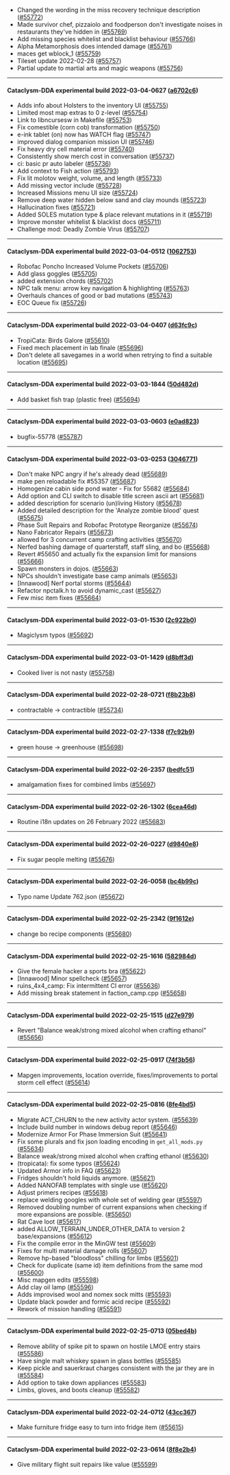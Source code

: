 * Changed the wording in the miss recovery technique description ([#55772](https://github.com/CleverRaven/Cataclysm-DDA/pull/55772))
* Made survivor chef, pizzaiolo and foodperson don't investigate noises in restaurants they've hidden in ([#55769](https://github.com/CleverRaven/Cataclysm-DDA/pull/55769))
* Add missing species whitelist and blacklist behaviour ([#55766](https://github.com/CleverRaven/Cataclysm-DDA/pull/55766))
* Alpha Metamorphosis does intended damage ([#55761](https://github.com/CleverRaven/Cataclysm-DDA/pull/55761))
* maces get wblock_1 ([#55759](https://github.com/CleverRaven/Cataclysm-DDA/pull/55759))
* Tileset update 2022-02-28 ([#55757](https://github.com/CleverRaven/Cataclysm-DDA/pull/55757))
* Partial update to martial arts and magic weapons ([#55756](https://github.com/CleverRaven/Cataclysm-DDA/pull/55756))

---

#### Cataclysm-DDA experimental build 2022-03-04-0627 ([a6702c6](https://github.com/CleverRaven/Cataclysm-DDA/releases/tag/cdda-experimental-2022-03-04-0627))

* Adds info about Holsters to the inventory UI ([#55755](https://github.com/CleverRaven/Cataclysm-DDA/pull/55755))
* Limited most map extras to 0 z-level ([#55754](https://github.com/CleverRaven/Cataclysm-DDA/pull/55754))
* Link to libncursesw in Makefile ([#55753](https://github.com/CleverRaven/Cataclysm-DDA/pull/55753))
* Fix comestible (corn cob) transformation ([#55750](https://github.com/CleverRaven/Cataclysm-DDA/pull/55750))
* e-ink tablet (on) now has WATCH flag ([#55747](https://github.com/CleverRaven/Cataclysm-DDA/pull/55747))
* improved dialog companion mission UI ([#55746](https://github.com/CleverRaven/Cataclysm-DDA/pull/55746))
* Fix heavy dry cell material error ([#55740](https://github.com/CleverRaven/Cataclysm-DDA/pull/55740))
* Consistently show merch cost in conversation ([#55737](https://github.com/CleverRaven/Cataclysm-DDA/pull/55737))
* ci: basic pr auto labeler ([#55736](https://github.com/CleverRaven/Cataclysm-DDA/pull/55736))
* Add context to Fish action ([#55793](https://github.com/CleverRaven/Cataclysm-DDA/pull/55793))
* Fix lit molotov weight, volume, and length ([#55733](https://github.com/CleverRaven/Cataclysm-DDA/pull/55733))
* Add missing vector include ([#55728](https://github.com/CleverRaven/Cataclysm-DDA/pull/55728))
* Increased Missions menu UI size ([#55724](https://github.com/CleverRaven/Cataclysm-DDA/pull/55724))
* Remove deep water hidden below sand and clay mounds ([#55723](https://github.com/CleverRaven/Cataclysm-DDA/pull/55723))
* Hallucination fixes ([#55721](https://github.com/CleverRaven/Cataclysm-DDA/pull/55721))
* Added SOLES mutation type & place relevant mutations in it ([#55719](https://github.com/CleverRaven/Cataclysm-DDA/pull/55719))
* Improve monster whitelist & blacklist docs ([#55711](https://github.com/CleverRaven/Cataclysm-DDA/pull/55711))
* Challenge mod: Deadly Zombie Virus ([#55707](https://github.com/CleverRaven/Cataclysm-DDA/pull/55707))

---

#### Cataclysm-DDA experimental build 2022-03-04-0512 ([1062753](https://github.com/CleverRaven/Cataclysm-DDA/releases/tag/cdda-experimental-2022-03-04-0512))

* Robofac Poncho Increased Volume Pockets ([#55706](https://github.com/CleverRaven/Cataclysm-DDA/pull/55706))
* Add glass goggles ([#55705](https://github.com/CleverRaven/Cataclysm-DDA/pull/55705))
* added extension chords ([#55702](https://github.com/CleverRaven/Cataclysm-DDA/pull/55702))
* NPC talk menu: arrow key navigation & highlighting ([#55763](https://github.com/CleverRaven/Cataclysm-DDA/pull/55763))
* Overhauls chances of good or bad mutations ([#55743](https://github.com/CleverRaven/Cataclysm-DDA/pull/55743))
* EOC Queue fix ([#55726](https://github.com/CleverRaven/Cataclysm-DDA/pull/55726))

---

#### Cataclysm-DDA experimental build 2022-03-04-0407 ([d63fc9c](https://github.com/CleverRaven/Cataclysm-DDA/releases/tag/cdda-experimental-2022-03-04-0407))

* TropiCata: Birds Galore ([#55610](https://github.com/CleverRaven/Cataclysm-DDA/pull/55610))
* Fixed mech placement in lab finale ([#55696](https://github.com/CleverRaven/Cataclysm-DDA/pull/55696))
* Don't delete all savegames in a world when retrying to find a suitable location ([#55695](https://github.com/CleverRaven/Cataclysm-DDA/pull/55695))

---

#### Cataclysm-DDA experimental build 2022-03-03-1844 ([50d482d](https://github.com/CleverRaven/Cataclysm-DDA/releases/tag/cdda-experimental-2022-03-03-1844))

* Add basket fish trap (plastic free) ([#55694](https://github.com/CleverRaven/Cataclysm-DDA/pull/55694))

---

#### Cataclysm-DDA experimental build 2022-03-03-0603 ([e0ad823](https://github.com/CleverRaven/Cataclysm-DDA/releases/tag/cdda-experimental-2022-03-03-0603))

* bugfix-55778 ([#55787](https://github.com/CleverRaven/Cataclysm-DDA/pull/55787))

---

#### Cataclysm-DDA experimental build 2022-03-03-0253 ([3046771](https://github.com/CleverRaven/Cataclysm-DDA/releases/tag/cdda-experimental-2022-03-03-0253))

* Don't make NPC angry if he's already dead ([#55689](https://github.com/CleverRaven/Cataclysm-DDA/pull/55689))
* make pen reloadable fix #55357 ([#55687](https://github.com/CleverRaven/Cataclysm-DDA/pull/55687))
* Homogenize cabin side pond water - Fix for 55682 ([#55684](https://github.com/CleverRaven/Cataclysm-DDA/pull/55684))
* Add option and CLI switch to disable title screen ascii art ([#55681](https://github.com/CleverRaven/Cataclysm-DDA/pull/55681))
* added description for scenario (un)living History ([#55678](https://github.com/CleverRaven/Cataclysm-DDA/pull/55678))
* Added detailed description for the 'Analyze zombie blood' quest ([#55675](https://github.com/CleverRaven/Cataclysm-DDA/pull/55675))
* Phase Suit Repairs and Robofac Prototype Reorganize ([#55674](https://github.com/CleverRaven/Cataclysm-DDA/pull/55674))
* Nano Fabricator Repairs ([#55673](https://github.com/CleverRaven/Cataclysm-DDA/pull/55673))
* allowed for 3 concurrent camp crafting activities ([#55670](https://github.com/CleverRaven/Cataclysm-DDA/pull/55670))
* Nerfed bashing damage of quarterstaff, staff sling, and bo ([#55668](https://github.com/CleverRaven/Cataclysm-DDA/pull/55668))
* Revert #55650 and actually fix the expansion limit for mansions ([#55666](https://github.com/CleverRaven/Cataclysm-DDA/pull/55666))
* Spawn monsters in dojos. ([#55663](https://github.com/CleverRaven/Cataclysm-DDA/pull/55663))
* NPCs shouldn't investigate base camp animals ([#55653](https://github.com/CleverRaven/Cataclysm-DDA/pull/55653))
* [Innawood] Nerf portal storms ([#55644](https://github.com/CleverRaven/Cataclysm-DDA/pull/55644))
* Refactor npctalk.h to avoid dynamic_cast ([#55627](https://github.com/CleverRaven/Cataclysm-DDA/pull/55627))
* Few misc item fixes ([#55664](https://github.com/CleverRaven/Cataclysm-DDA/pull/55664))

---

#### Cataclysm-DDA experimental build 2022-03-01-1530 ([2c922b0](https://github.com/CleverRaven/Cataclysm-DDA/releases/tag/cdda-experimental-2022-03-01-1530))

* Magiclysm typos  ([#55692](https://github.com/CleverRaven/Cataclysm-DDA/pull/55692))

---

#### Cataclysm-DDA experimental build 2022-03-01-1429 ([d8bff3d](https://github.com/CleverRaven/Cataclysm-DDA/releases/tag/cdda-experimental-2022-03-01-1429))

* Cooked liver is not nasty ([#55758](https://github.com/CleverRaven/Cataclysm-DDA/pull/55758))

---

#### Cataclysm-DDA experimental build 2022-02-28-0721 ([f8b23b8](https://github.com/CleverRaven/Cataclysm-DDA/releases/tag/cdda-experimental-2022-02-28-0721))

* contractable -> contractible ([#55734](https://github.com/CleverRaven/Cataclysm-DDA/pull/55734))

---

#### Cataclysm-DDA experimental build 2022-02-27-1338 ([f7c92b9](https://github.com/CleverRaven/Cataclysm-DDA/releases/tag/cdda-experimental-2022-02-27-1338))

* green house -> greenhouse ([#55698](https://github.com/CleverRaven/Cataclysm-DDA/pull/55698))

---

#### Cataclysm-DDA experimental build 2022-02-26-2357 ([bedfc51](https://github.com/CleverRaven/Cataclysm-DDA/releases/tag/cdda-experimental-2022-02-26-2357))

* amalgamation fixes for combined limbs ([#55697](https://github.com/CleverRaven/Cataclysm-DDA/pull/55697))

---

#### Cataclysm-DDA experimental build 2022-02-26-1302 ([6cea46d](https://github.com/CleverRaven/Cataclysm-DDA/releases/tag/cdda-experimental-2022-02-26-1302))

* Routine i18n updates on 26 February 2022 ([#55683](https://github.com/CleverRaven/Cataclysm-DDA/pull/55683))

---

#### Cataclysm-DDA experimental build 2022-02-26-0227 ([d9840e8](https://github.com/CleverRaven/Cataclysm-DDA/releases/tag/cdda-experimental-2022-02-26-0227))

* Fix sugar people melting ([#55676](https://github.com/CleverRaven/Cataclysm-DDA/pull/55676))

---

#### Cataclysm-DDA experimental build 2022-02-26-0058 ([bc4b99c](https://github.com/CleverRaven/Cataclysm-DDA/releases/tag/cdda-experimental-2022-02-26-0058))

* Typo name Update 762.json ([#55672](https://github.com/CleverRaven/Cataclysm-DDA/pull/55672))

---

#### Cataclysm-DDA experimental build 2022-02-25-2342 ([9f1612e](https://github.com/CleverRaven/Cataclysm-DDA/releases/tag/cdda-experimental-2022-02-25-2342))

* change bo recipe components ([#55680](https://github.com/CleverRaven/Cataclysm-DDA/pull/55680))

---

#### Cataclysm-DDA experimental build 2022-02-25-1616 ([582984d](https://github.com/CleverRaven/Cataclysm-DDA/releases/tag/cdda-experimental-2022-02-25-1616))

* Give the female hacker a sports bra ([#55622](https://github.com/CleverRaven/Cataclysm-DDA/pull/55622))
* [Innawood] Minor spellcheck ([#55657](https://github.com/CleverRaven/Cataclysm-DDA/pull/55657))
* ruins_4x4_camp: Fix intermittent CI error ([#55636](https://github.com/CleverRaven/Cataclysm-DDA/pull/55636))
* Add missing break statement in faction_camp.cpp ([#55658](https://github.com/CleverRaven/Cataclysm-DDA/pull/55658))

---

#### Cataclysm-DDA experimental build 2022-02-25-1515 ([d27e979](https://github.com/CleverRaven/Cataclysm-DDA/releases/tag/cdda-experimental-2022-02-25-1515))

* Revert "Balance weak/strong mixed alcohol when crafting ethanol" ([#55656](https://github.com/CleverRaven/Cataclysm-DDA/pull/55656))

---

#### Cataclysm-DDA experimental build 2022-02-25-0917 ([74f3b56](https://github.com/CleverRaven/Cataclysm-DDA/releases/tag/cdda-experimental-2022-02-25-0917))

* Mapgen improvements, location override, fixes/improvements to portal storm cell effect ([#55614](https://github.com/CleverRaven/Cataclysm-DDA/pull/55614))

---

#### Cataclysm-DDA experimental build 2022-02-25-0816 ([8fe4bd5](https://github.com/CleverRaven/Cataclysm-DDA/releases/tag/cdda-experimental-2022-02-25-0816))

* Migrate ACT_CHURN to the new activity actor system. ([#55639](https://github.com/CleverRaven/Cataclysm-DDA/pull/55639))
* Include build number in windows debug report ([#55646](https://github.com/CleverRaven/Cataclysm-DDA/pull/55646))
* Modernize Armor For Phase Immersion Suit ([#55641](https://github.com/CleverRaven/Cataclysm-DDA/pull/55641))
* Fix some plurals and fix json loading encoding in `get_all_mods.py` ([#55634](https://github.com/CleverRaven/Cataclysm-DDA/pull/55634))
* Balance weak/strong mixed alcohol when crafting ethanol ([#55630](https://github.com/CleverRaven/Cataclysm-DDA/pull/55630))
* (tropicata): fix some typos ([#55624](https://github.com/CleverRaven/Cataclysm-DDA/pull/55624))
* Updated Armor info in FAQ ([#55623](https://github.com/CleverRaven/Cataclysm-DDA/pull/55623))
* Fridges shouldn't hold liquids anymore.  ([#55621](https://github.com/CleverRaven/Cataclysm-DDA/pull/55621))
* Added NANOFAB templates with single use ([#55620](https://github.com/CleverRaven/Cataclysm-DDA/pull/55620))
* Adjust primers recipes ([#55618](https://github.com/CleverRaven/Cataclysm-DDA/pull/55618))
* replace welding googles with whole set of welding gear ([#55597](https://github.com/CleverRaven/Cataclysm-DDA/pull/55597))
* Removed doubling number of current expansions when checking if more expansions are possible. ([#55650](https://github.com/CleverRaven/Cataclysm-DDA/pull/55650))
* Rat Cave loot ([#55617](https://github.com/CleverRaven/Cataclysm-DDA/pull/55617))
* added ALLOW_TERRAIN_UNDER_OTHER_DATA to version 2 base/expansions ([#55612](https://github.com/CleverRaven/Cataclysm-DDA/pull/55612))
* Fix the compile error in the MinGW test ([#55609](https://github.com/CleverRaven/Cataclysm-DDA/pull/55609))
* Fixes for multi material damage rolls ([#55607](https://github.com/CleverRaven/Cataclysm-DDA/pull/55607))
* Remove hp-based "bloodloss" chilling for limbs ([#55601](https://github.com/CleverRaven/Cataclysm-DDA/pull/55601))
* Check for duplicate (same id) item definitions from the same mod  ([#55600](https://github.com/CleverRaven/Cataclysm-DDA/pull/55600))
* Misc mapgen edits ([#55598](https://github.com/CleverRaven/Cataclysm-DDA/pull/55598))
* Add clay oil lamp ([#55596](https://github.com/CleverRaven/Cataclysm-DDA/pull/55596))
* Adds improvised wool and nomex sock mitts ([#55593](https://github.com/CleverRaven/Cataclysm-DDA/pull/55593))
* Update black powder and formic acid recipe ([#55592](https://github.com/CleverRaven/Cataclysm-DDA/pull/55592))
* Rework of mission handling ([#55591](https://github.com/CleverRaven/Cataclysm-DDA/pull/55591))

---

#### Cataclysm-DDA experimental build 2022-02-25-0713 ([05bed4b](https://github.com/CleverRaven/Cataclysm-DDA/releases/tag/cdda-experimental-2022-02-25-0713))

* Remove ability of spike pit to spawn on hostile LMOE entry stairs ([#55586](https://github.com/CleverRaven/Cataclysm-DDA/pull/55586))
* Have single malt whiskey spawn in glass bottles ([#55585](https://github.com/CleverRaven/Cataclysm-DDA/pull/55585))
* Keep pickle and sauerkraut charges consistent with the jar they are in ([#55584](https://github.com/CleverRaven/Cataclysm-DDA/pull/55584))
* Add option to take down appliances ([#55583](https://github.com/CleverRaven/Cataclysm-DDA/pull/55583))
* Limbs, gloves, and boots cleanup ([#55582](https://github.com/CleverRaven/Cataclysm-DDA/pull/55582))

---

#### Cataclysm-DDA experimental build 2022-02-24-0712 ([43cc367](https://github.com/CleverRaven/Cataclysm-DDA/releases/tag/cdda-experimental-2022-02-24-0712))

* Make furniture fridge easy to turn into fridge item ([#55615](https://github.com/CleverRaven/Cataclysm-DDA/pull/55615))

---

#### Cataclysm-DDA experimental build 2022-02-23-0614 ([8f8e2b4](https://github.com/CleverRaven/Cataclysm-DDA/releases/tag/cdda-experimental-2022-02-23-0614))

* Give military flight suit repairs like value ([#55599](https://github.com/CleverRaven/Cataclysm-DDA/pull/55599))
